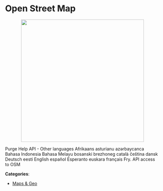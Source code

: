 # Open Street Map
<p align="center">
    <img width="400" src="https://raw.githubusercontent.com/apis-list/apis-list/apis/open-street-map/logo_256x256.png" />
</p>

Purge Help API - Other languages Afrikaans asturianu azərbaycanca Bahasa Indonesia Bahasa Melayu bosanski brezhoneg català čeština dansk Deutsch eesti English español Esperanto euskara français Fry. API access to OSM



**Categories**:

- [Maps & Geo](https://github.com/apis-list/apis-list#maps-and-geo)



